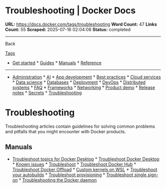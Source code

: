 # Troubleshooting | Docker Docs

**URL:** https://docs.docker.com/tags/troubleshooting
**Word Count:** 47
**Links Count:** 55
**Scraped:** 2025-07-16 02:04:08
**Status:** completed

---

Back

[Tags](https://docs.docker.com/tags/)

  * [Get started](https://docs.docker.com/get-started/)   * [Guides](https://docs.docker.com/guides/)   * [Manuals](https://docs.docker.com/manuals/)   * [Reference](https://docs.docker.com/reference/)

* * *

  * [Administration](https://docs.docker.com/tags/admin/ "Administration")   * [AI](https://docs.docker.com/tags/ai/ "AI")   * [App development](https://docs.docker.com/tags/app-dev/ "App development")   * [Best practices](https://docs.docker.com/tags/best-practices/ "Best practices")   * [Cloud services](https://docs.docker.com/tags/cloud-services/ "Cloud services")   * [Data science](https://docs.docker.com/tags/data-science/ "Data science")   * [Databases](https://docs.docker.com/tags/databases/ "Databases")   * [Deployment](https://docs.docker.com/tags/deploy/ "Deployment")   * [DevOps](https://docs.docker.com/tags/devops/ "DevOps")   * [Distributed systems](https://docs.docker.com/tags/distributed-systems/ "Distributed systems")   * [FAQ](https://docs.docker.com/tags/faq/ "FAQ")   * [Frameworks](https://docs.docker.com/tags/frameworks/ "Frameworks")   * [Networking](https://docs.docker.com/tags/networking/ "Networking")   * [Product demo](https://docs.docker.com/tags/product-demo/ "Product demo")   * [Release notes](https://docs.docker.com/tags/release-notes/ "Release notes")   * [Secrets](https://docs.docker.com/tags/secrets/ "Secrets")   * [Troubleshooting](https://docs.docker.com/tags/troubleshooting/ "Troubleshooting")

#  Troubleshooting

Troubleshooting articles contain guidelines for solving common problems and pitfalls that you might encounter with Docker products.

## Manuals

  * [Troubleshoot topics for Docker Desktop](https://docs.docker.com/desktop/troubleshoot-and-support/troubleshoot/topics/)   * [Troubleshoot Docker Desktop](https://docs.docker.com/desktop/troubleshoot-and-support/troubleshoot/)   * [Known issues](https://docs.docker.com/desktop/troubleshoot-and-support/troubleshoot/known-issues/)   * [Troubleshoot](https://docs.docker.com/dhi/troubleshoot/)   * [Troubleshoot Docker Hub](https://docs.docker.com/docker-hub/troubleshoot/)   * [Troubleshoot Docker Offload](https://docs.docker.com/offload/troubleshoot/)   * [Custom kernels on WSL](https://docs.docker.com/desktop/features/wsl/custom-kernels/)   * [Troubleshoot your autobuilds](https://docs.docker.com/docker-hub/repos/manage/builds/troubleshoot/)   * [Troubleshoot provisioning](https://docs.docker.com/security/troubleshoot/troubleshoot-provisioning/)   * [Troubleshoot single sign-on](https://docs.docker.com/security/troubleshoot/troubleshoot-sso/)   * [Troubleshooting the Docker daemon](https://docs.docker.com/engine/daemon/troubleshoot/)